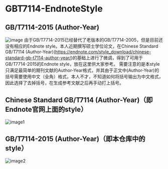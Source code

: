 # GBT7114-EndnoteStyle
## GB/T7114-2015 (Author-Year)
![image](https://github.com/BiaoLiu2017/GBT7114-EndnoteStyle/tree/master/images/GBT2015.png)
由于GB/T7714-2015已经替代了老版本的GB/T7714-2005，但是目前还没有相应的Endnote style。本人近期撰写硕士学位论文，在Chinese Standard GB/T7114 (Author-Year)(https://endnote.com/style_download/chinese-standard-gb-t7114-author-year/)的基础上进行了微调，得到了可用于GB/T7714-2015的Endnote style，放在这里供大家参考。
需要注意的是本style只满足最简单的期刊文献的Author-Year格式，并其由于正文中(Author-Year)的括号需要使用中文（全角）格式，本人不才，不知道如何将括号输出为中文格式，因此选择了去掉括号，在生成参考文献之后再手动打上括号。
## Chinese Standard GB/T7114 (Author-Year)（即Endnote官网上面的style）
![image1](https://github.com/BiaoLiu2017/GBT7114-EndnoteStyle/tree/master/images/2005.png)
## GB/T7114-2015 (Author-Year)（即本仓库中的style）
![image2](https://github.com/BiaoLiu2017/GBT7114-EndnoteStyle/tree/master/images/2015.png)
